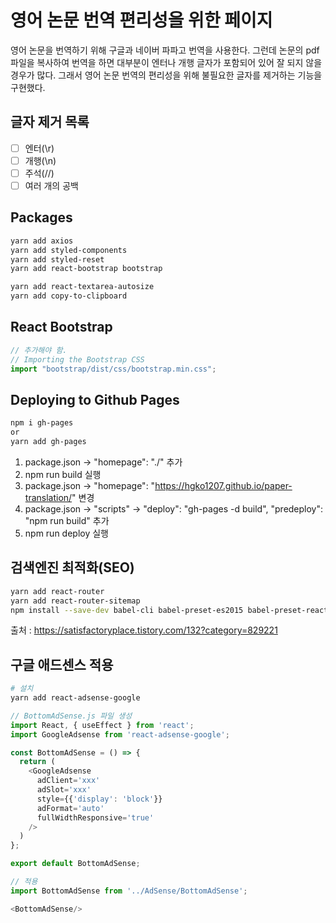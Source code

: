 # 영어 논문 번역 편리성을 위한 페이지

영어 논문을 번역하기 위해 구글과 네이버 파파고 번역을 사용한다. 그런데 논문의 pdf 파일을 복사하여 번역을 하면 대부분이 엔터나 개행 글자가 포함되어 있어 잘 되지 않을 경우가 많다.
그래서 영어 논문 번역의 편리성을 위해 불필요한 글자를 제거하는 기능을 구현했다.

## 글자 제거 목록

- [ ] 엔터(\r)
- [ ] 개행(\n)
- [ ] 주석(//)
- [ ] 여러 개의 공백

## Packages

```bash
yarn add axios
yarn add styled-components
yarn add styled-reset
yarn add react-bootstrap bootstrap

yarn add react-textarea-autosize
yarn add copy-to-clipboard
```

## React Bootstrap

```js
// 추가해야 함.
// Importing the Bootstrap CSS
import "bootstrap/dist/css/bootstrap.min.css";
```

## Deploying to Github Pages

```bash
npm i gh-pages
or
yarn add gh-pages
```

1. package.json -> "homepage": "./" 추가
2. npm run build 실행
3. package.json -> "homepage": "https://hgko1207.github.io/paper-translation/" 변경
4. package.json -> "scripts" -> "deploy": "gh-pages -d build", "predeploy": "npm run build" 추가
5. npm run deploy 실행

## 검색엔진 최적화(SEO)

```bash
yarn add react-router
yarn add react-router-sitemap
npm install --save-dev babel-cli babel-preset-es2015 babel-preset-react babel-register
```

출처 : https://satisfactoryplace.tistory.com/132?category=829221

## 구글 애드센스 적용

```bash
# 설치
yarn add react-adsense-google
```

```js
// BottomAdSense.js 파일 생성
import React, { useEffect } from 'react';
import GoogleAdsense from 'react-adsense-google';

const BottomAdSense = () => {
  return (
    <GoogleAdsense
      adClient='xxx'
      adSlot='xxx'
      style={{'display': 'block'}}
      adFormat='auto'
      fullWidthResponsive='true'
    />
  )
};

export default BottomAdSense;
```

```js
// 적용
import BottomAdSense from '../AdSense/BottomAdSense';

<BottomAdSense/>
```
